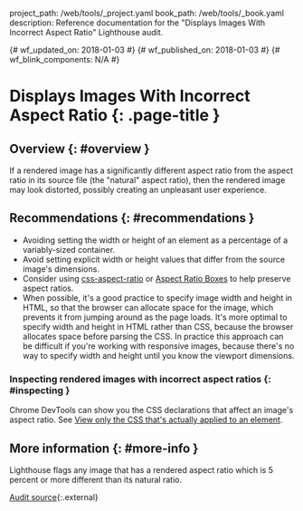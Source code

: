project_path: /web/tools/_project.yaml
book_path: /web/tools/_book.yaml
description: Reference documentation for the "Displays Images With Incorrect Aspect Ratio" Lighthouse audit.

{# wf_updated_on: 2018-01-03 #}
{# wf_published_on: 2018-01-03 #}
{# wf_blink_components: N/A #}

# Displays Images With Incorrect Aspect Ratio  {: .page-title }

## Overview {: #overview }

If a rendered image has a significantly different aspect ratio from the aspect ratio in its
source file (the "natural" aspect ratio), then the rendered image may look distorted, possibly
creating an unpleasant user experience.

## Recommendations {: #recommendations }

* Avoiding setting the width or height of an element as a percentage of a variably-sized
  container.
* Avoid setting explicit width or height values that differ from the source image's dimensions.
* Consider using [css-aspect-ratio](https://www.npmjs.com/package/css-aspect-ratio) or
  [Aspect Ratio Boxes](https://css-tricks.com/aspect-ratio-boxes/) to help preserve aspect
  ratios.
* When possible, it's a good practice to specify image width and height in HTML, so that the
  browser can allocate space for the image, which prevents it from jumping around as the page
  loads. It's more optimal to specify width and height in HTML rather than CSS, because the
  browser allocates space before parsing the CSS. In practice this approach can be difficult
  if you're working with responsive images, because there's no way to specify width and height
  until you know the viewport dimensions.

### Inspecting rendered images with incorrect aspect ratios {: #inspecting }

Chrome DevTools can show you the CSS declarations that affect an image's aspect ratio.
See [View only the CSS that's actually applied to an element][DevTools].

[DevTools]: /web/tools/chrome-devtools/css/reference#computed

## More information {: #more-info }

Lighthouse flags any image that has a rendered aspect ratio which is 5 percent or more different
than its natural ratio.

[Audit source][src]{:.external}

[src]: https://github.com/GoogleChrome/lighthouse/blob/master/lighthouse-core/audits/image-aspect-ratio.js
